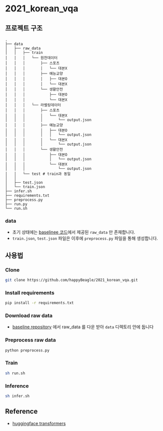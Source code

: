 # 2021_korean_vqa

## 프로젝트 구조

```
.
├── data
│   ├── raw_data
│   │   ├── train
│   │   │   └── 원천데이터
│   │   │       ├── 스포츠
│   │   │       │   └── 대본X
│   │   │       ├── 예능교양
│   │   │       │   ├── 대본O
│   │   │       │   └── 대본X
│   │   │       └── 생활안전
│   │   │           ├── 대본O
│   │   │           └── 대본X
│   │   │   └── 라벨링데이터
│   │   │       ├── 스포츠
│   │   │       │   └── 대본X
│   │   │       │       └── output.json
│   │   │       ├── 예능교양
│   │   │       │   ├── 대본O
│   │   │       │   │   └── output.json
│   │   │       │   └── 대본X
│   │   │       │       └── output.json
│   │   │       └── 생활안전
│   │   │           ├── 대본O
│   │   │           │   └── output.json
│   │   │           └── 대본X
│   │   │               └── output.json
│   │   └── test # train과 동일
│   │    
│   ├── test.json
│   └── train.json
├── infer.sh
├── requirements.txt
├── preprocess.py
├── run.py
└── run.sh
```
### data
- 초기 상태에는 [baselinee 코드](https://github.com/Surromind-AI/videonarrative)에서 제공된 `raw_data` 만 존재합니다.
- `train.json`, `test.json` 파일은 이후에 `preprocess.py` 파일을 통해 생성합니다.

## 사용법
### Clone
``` bash
git clone https://github.com/happyBeagle/2021_korean_vqa.git
```
### Install requirements
``` bash
pip install -r requirements.txt
```
### Download raw data
- [baseline repository](https://github.com/Surromind-AI/videonarrative) 에서 raw_data 를 다운 받아 `data` 디렉토리 안에 둡니다

### Preprocess raw data
``` bash
python preprocess.py
```
### Train
``` bash
sh run.sh
```
### Inference
``` bash
sh infer.sh
```

## Reference
- [huggingface transformers](https://github.com/huggingface/transformers)
